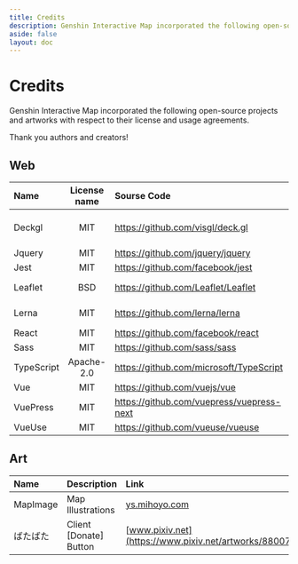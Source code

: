 ```yaml
---
title: Credits
description: Genshin Interactive Map incorporated the following open-source projects and artworks with respect to their license and usage agreements. Thank you authors and creators!
aside: false
layout: doc
---
```


# Credits

Genshin Interactive Map incorporated the following open-source projects and artworks with respect to their license and usage agreements.

Thank you authors and creators!

## Web

| Name       | License name | Sourse Code                                 | Copyright                  |
| :--------- | :----------: | :------------------------------------------ | :------------------------- |
| Deckgl     |     MIT      | <https://github.com/visgl/deck.gl>          | Urban Computing Foundation |
| Jquery     |     MIT      | <https://github.com/jquery/jquery>          | John Resig                 |
| Jest       |     MIT      | <https://github.com/facebook/jest>          | Facebook                   |
| Leaflet    |     BSD      | <https://github.com/Leaflet/Leaflet>        | Vladimir Agafonkin         |
| Lerna      |     MIT      | <https://github.com/lerna/lerna>            | Lerna Contributors         |
| React      |     MIT      | <https://github.com/facebook/react>         | Facebook                   |
| Sass       |     MIT      | <https://github.com/sass/sass>              | Sass team                  |
| TypeScript |  Apache-2.0  | <https://github.com/microsoft/TypeScript>   | Microsoft                  |
| Vue        |     MIT      | <https://github.com/vuejs/vue>              | Evan You                   |
| VuePress   |     MIT      | <https://github.com/vuepress/vuepress-next> | Evan You                   |
| VueUse     |     MIT      | <https://github.com/vueuse/vueuse>          | Anthony Fu                 |

## Art

| Name     | Description            | Link                                                     | CopyRight |
| :------- | :--------------------- | :------------------------------------------------------- | :-------- |
| MapImage | Map Illustrations      | [ys.mihoyo.com](https://ys.mihoyo.com)                   | MiHoYo    |
| ばたばた | Client [Donate] Button | [www.pixiv.net](https://www.pixiv.net/artworks/88007179) | Seseren   |
